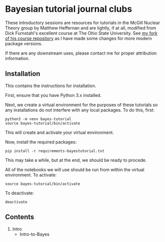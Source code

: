 # Bayesian tutorial journal clubs

These introductory sessions are resources for tutorials in the McGill Nuclear Theory group by Matthew Heffernan and are lightly, if at all, modified from Dick Furnstahl's excellent course at The Ohio State University. See [my fork of his course repository](https://github.com/mrhheffernan/Physics-8805) as I have made some changes for more modern package versions.

If there are any downstream uses, please contact me for proper attribution information.

## Installation
This contains the instructions for installation. 

First, ensure that you have Python 3.x installed.

Next, we create a virtual environment for the purposes of these tutorials so any installations do not interfere with any local packages. To do this, first:

    python3 -m venv bayes-tutorial
    source bayes-tutorial/bin/activate
    
This will create and activate your virtual environment.

Now, install the required packages:

    pip install -r requirements-bayestutorial.txt

This may take a while, but at the end, we should be ready to procede.

All of the notebooks we will use should be run from within the virtual environment.
To activate:

    source bayes-tutorial/bin/activate

To deactivate:

    deactivate

## Contents
1. Intro
    - Intro-to-Bayes
